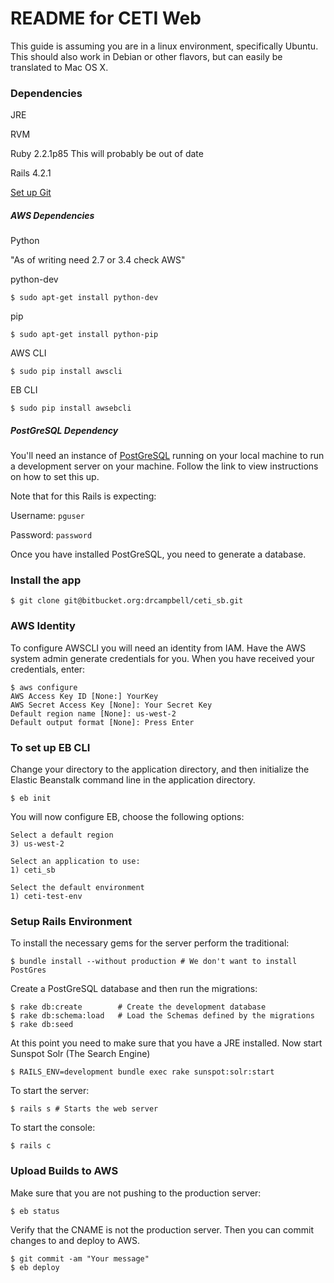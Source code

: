 # README for CETI Web #
This guide is assuming you are in a linux environment, specifically Ubuntu. This should also work in Debian or other flavors, but can easily be translated to Mac OS X.

### Dependencies ###
JRE

RVM

Ruby 2.2.1p85 This will probably be out of date 

Rails 4.2.1

[Set up Git](https://help.github.com/articles/set-up-git/)

##### AWS Dependencies #####
Python			

"As of writing need 2.7 or 3.4 check AWS"

python-dev		

`$ sudo apt-get install python-dev`

pip				

`$ sudo apt-get install python-pip`

AWS CLI			

`$ sudo pip install awscli`

EB CLI			

`$ sudo pip install awsebcli`

##### PostGreSQL Dependency #####
You'll need an instance of [PostGreSQL](https://www.digitalocean.com/community/tutorials/how-to-use-postgresql-with-your-ruby-on-rails-application-on-ubuntu-14-04)
running on your local machine to run a development server on your machine. Follow the 
link to view instructions on how to set this up.  

Note that for this Rails is expecting:

Username: `pguser`

Password: `password`

Once you have installed PostGreSQL, you need to generate a database.  

### Install the app ###
```
$ git clone git@bitbucket.org:drcampbell/ceti_sb.git
```

### AWS Identity ###
To configure AWSCLI you will need an identity from IAM.  Have the AWS system admin generate credentials for you.  When you have received your credentials, enter:

```
$ aws configure
AWS Access Key ID [None:] YourKey
AWS Secret Access Key [None]: Your Secret Key
Default region name [None]: us-west-2
Default output format [None]: Press Enter
```

### To set up EB CLI ###
Change your directory to the application directory, and then initialize the Elastic Beanstalk command line in the application directory.  

`$ eb init`

You will now configure EB, choose the following options:

```
Select a default region
3) us-west-2

Select an application to use:
1) ceti_sb

Select the default environment
1) ceti-test-env
```

### Setup Rails Environment ###
To install the necessary gems for the server perform the traditional:

`$ bundle install --without production # We don't want to install PostGres`

Create a PostGreSQL database and then run the migrations:

```
$ rake db:create		# Create the development database
$ rake db:schema:load	# Load the Schemas defined by the migrations
$ rake db:seed
```

At this point you need to make sure that you have a JRE installed.
Now start Sunspot Solr (The Search Engine)

`$ RAILS_ENV=development bundle exec rake sunspot:solr:start`


To start the server:

`$ rails s # Starts the web server`


To start the console:

`$ rails c`

### Upload Builds to AWS ###
Make sure that you are not pushing to the production server:

`$ eb status`

Verify that the CNAME is not the production server. Then you can commit changes to and deploy to AWS. 

```
$ git commit -am "Your message"
$ eb deploy
```